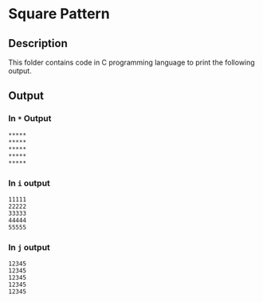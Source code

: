 # Square Pattern

## Description

This folder contains code in C programming language to print the following output.

## Output

### In `*` Output

```
*****
*****
*****
*****
*****
```

### In `i` output

```
11111
22222
33333
44444
55555
```

### In `j` output

```
12345
12345
12345
12345
12345
```